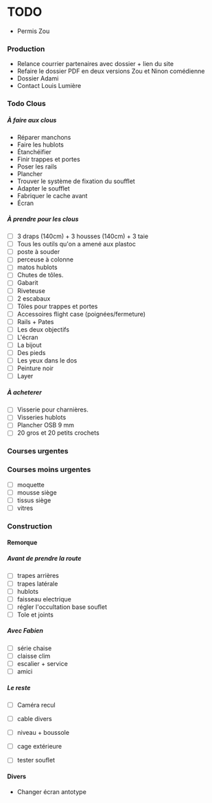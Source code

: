 # TODO

- Permis Zou

### Production

- Relance courrier partenaires avec dossier + lien du site
- Refaire le dossier PDF en deux versions Zou et Ninon comédienne
- Dossier Adami
- Contact Louis Lumière


### Todo Clous



##### À faire aux clous

  - Réparer manchons
  - Faire les hublots
  - Étanchéifier
  - Finir trappes et portes
  - Poser les rails
  - Plancher
  - Trouver le système de fixation du soufflet
  - Adapter le soufflet
  - Fabriquer le cache avant
  - Écran

##### À prendre pour les clous

- [ ] 3 draps (140cm) + 3 housses (140cm) + 3 taie
- [ ] Tous les outils qu'on a amené aux plastoc
- [ ] poste à souder
- [ ] perceuse à colonne
- [ ] matos hublots
- [ ] Chutes de tôles.
- [ ] Gabarit
- [ ] Riveteuse
- [ ] 2 escabaux
- [ ] Tôles pour trappes et portes
- [ ] Accessoires flight case (poignées/fermeture)
- [ ] Rails + Pates
- [ ] Les deux objectifs
- [ ] L'écran
- [ ] La bijout
- [ ] Des pieds
- [ ] Les yeux dans le dos
- [ ] Peinture noir
- [ ] Layer

##### À acheterer

- [ ] Visserie pour charnières.
- [ ] Visseries hublots
- [ ] Plancher OSB 9 mm
- [ ] 20 gros et 20 petits crochets

### Courses urgentes

### Courses moins urgentes

- [ ] moquette
- [ ] mousse siège
- [ ] tissus siège
- [ ] vitres

### Construction

#### Remorque

##### Avant de prendre la route

- [ ] trapes arrières
- [ ] trapes latérale
- [ ] hublots
- [ ] faisseau electrique
- [ ] régler l'occultation base souflet
- [ ] Tole et joints

##### Avec Fabien

- [ ] série chaise
- [ ] claisse clim
- [ ] escalier + service
- [ ] amici

##### Le reste

- [ ] Caméra recul
- [ ] cable divers
- [ ] niveau + boussole
- [ ] cage extérieure
- [ ] tester souflet


#### Divers

- Changer écran antotype

